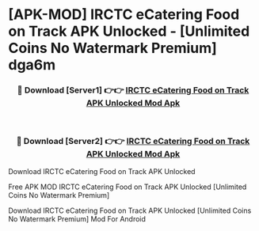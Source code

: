 # [APK-MOD] IRCTC eCatering Food on Track APK Unlocked - [Unlimited Coins No Watermark Premium] dga6m



<div align="center">
<h3>🔴 Download [Server1] 👉👉 <a href="https://momento.my/?title=IRCTC_eCatering_Food_on_Track_APK_Unlocked">IRCTC eCatering Food on Track APK Unlocked Mod Apk</a></h3><br>

<h3>🔴 Download [Server2] 👉👉 <a href="https://momento.my/?title=IRCTC_eCatering_Food_on_Track_APK_Unlocked">IRCTC eCatering Food on Track APK Unlocked Mod Apk</a></h3>
</div>



Download IRCTC eCatering Food on Track APK Unlocked 

Free APK MOD IRCTC eCatering Food on Track APK Unlocked [Unlimited Coins No Watermark Premium]

Download IRCTC eCatering Food on Track APK Unlocked [Unlimited Coins No Watermark Premium] Mod For Android
